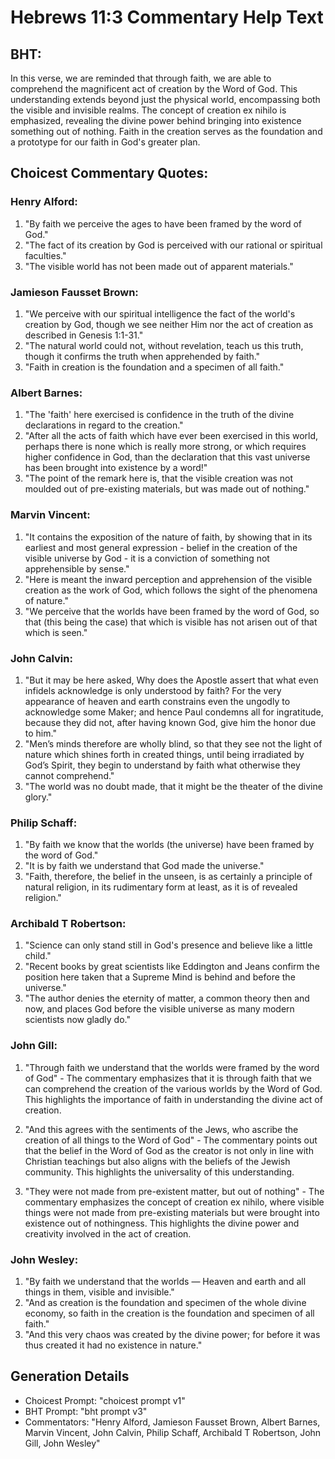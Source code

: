 # Hebrews 11:3 Commentary Help Text

## BHT:
In this verse, we are reminded that through faith, we are able to comprehend the magnificent act of creation by the Word of God. This understanding extends beyond just the physical world, encompassing both the visible and invisible realms. The concept of creation ex nihilo is emphasized, revealing the divine power behind bringing into existence something out of nothing. Faith in the creation serves as the foundation and a prototype for our faith in God's greater plan.

## Choicest Commentary Quotes:
### Henry Alford:
1. "By faith we perceive the ages to have been framed by the word of God." 
2. "The fact of its creation by God is perceived with our rational or spiritual faculties." 
3. "The visible world has not been made out of apparent materials."

### Jamieson Fausset Brown:
1. "We perceive with our spiritual intelligence the fact of the world's creation by God, though we see neither Him nor the act of creation as described in Genesis 1:1-31."
2. "The natural world could not, without revelation, teach us this truth, though it confirms the truth when apprehended by faith."
3. "Faith in creation is the foundation and a specimen of all faith."

### Albert Barnes:
1. "The 'faith' here exercised is confidence in the truth of the divine declarations in regard to the creation."
2. "After all the acts of faith which have ever been exercised in this world, perhaps there is none which is really more strong, or which requires higher confidence in God, than the declaration that this vast universe has been brought into existence by a word!"
3. "The point of the remark here is, that the visible creation was not moulded out of pre-existing materials, but was made out of nothing."

### Marvin Vincent:
1. "It contains the exposition of the nature of faith, by showing that in its earliest and most general expression - belief in the creation of the visible universe by God - it is a conviction of something not apprehensible by sense."
2. "Here is meant the inward perception and apprehension of the visible creation as the work of God, which follows the sight of the phenomena of nature."
3. "We perceive that the worlds have been framed by the word of God, so that (this being the case) that which is visible has not arisen out of that which is seen."

### John Calvin:
1. "But it may be here asked, Why does the Apostle assert that what even infidels acknowledge is only understood by faith? For the very appearance of heaven and earth constrains even the ungodly to acknowledge some Maker; and hence Paul condemns all for ingratitude, because they did not, after having known God, give him the honor due to him."
2. "Men’s minds therefore are wholly blind, so that they see not the light of nature which shines forth in created things, until being irradiated by God’s Spirit, they begin to understand by faith what otherwise they cannot comprehend."
3. "The world was no doubt made, that it might be the theater of the divine glory."

### Philip Schaff:
1. "By faith we know that the worlds (the universe) have been framed by the word of God." 
2. "It is by faith we understand that God made the universe." 
3. "Faith, therefore, the belief in the unseen, is as certainly a principle of natural religion, in its rudimentary form at least, as it is of revealed religion."

### Archibald T Robertson:
1. "Science can only stand still in God's presence and believe like a little child."
2. "Recent books by great scientists like Eddington and Jeans confirm the position here taken that a Supreme Mind is behind and before the universe."
3. "The author denies the eternity of matter, a common theory then and now, and places God before the visible universe as many modern scientists now gladly do."

### John Gill:
1. "Through faith we understand that the worlds were framed by the word of God" - The commentary emphasizes that it is through faith that we can comprehend the creation of the various worlds by the Word of God. This highlights the importance of faith in understanding the divine act of creation.

2. "And this agrees with the sentiments of the Jews, who ascribe the creation of all things to the Word of God" - The commentary points out that the belief in the Word of God as the creator is not only in line with Christian teachings but also aligns with the beliefs of the Jewish community. This highlights the universality of this understanding.

3. "They were not made from pre-existent matter, but out of nothing" - The commentary emphasizes the concept of creation ex nihilo, where visible things were not made from pre-existing materials but were brought into existence out of nothingness. This highlights the divine power and creativity involved in the act of creation.

### John Wesley:
1. "By faith we understand that the worlds — Heaven and earth and all things in them, visible and invisible." 
2. "And as creation is the foundation and specimen of the whole divine economy, so faith in the creation is the foundation and specimen of all faith." 
3. "And this very chaos was created by the divine power; for before it was thus created it had no existence in nature."


## Generation Details
- Choicest Prompt: "choicest prompt v1"
- BHT Prompt: "bht prompt v3"
- Commentators: "Henry Alford, Jamieson Fausset Brown, Albert Barnes, Marvin Vincent, John Calvin, Philip Schaff, Archibald T Robertson, John Gill, John Wesley"
